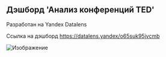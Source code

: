 ## Дэшборд 'Анализ конференций TED'

Разработан на Yandex Datalens

Ссылка на дэшборд <https://datalens.yandex/o65suk95jvcmb>

![Изображение](https://disk.yandex.ru/i/LEPMf1_JM_5jJA)
